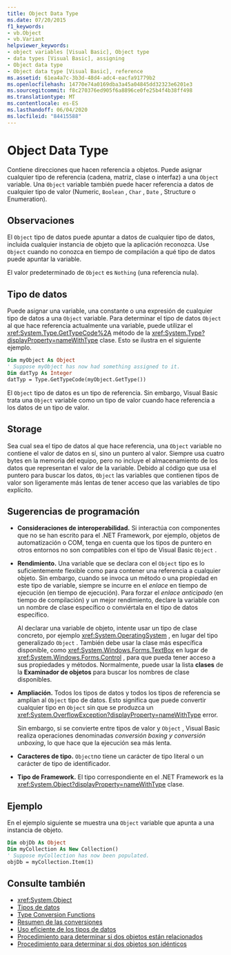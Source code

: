 ```yaml
---
title: Object Data Type
ms.date: 07/20/2015
f1_keywords:
- vb.Object
- vb.Variant
helpviewer_keywords:
- object variables [Visual Basic], Object type
- data types [Visual Basic], assigning
- Object data type
- Object data type [Visual Basic], reference
ms.assetid: 61ea4a7c-3b3d-48d4-adc4-eacfa91779b2
ms.openlocfilehash: 14770e74a0169dba3a45a04845dd32323e6201e3
ms.sourcegitcommit: f8c270376ed905f6a8896ce0fe25b4f4b38ff498
ms.translationtype: MT
ms.contentlocale: es-ES
ms.lasthandoff: 06/04/2020
ms.locfileid: "84415588"
---
```

# <a name="object-data-type"></a>Object Data Type

Contiene direcciones que hacen referencia a objetos. Puede asignar cualquier tipo de referencia (cadena, matriz, clase o interfaz) a una `Object` variable. Una `Object` variable también puede hacer referencia a datos de cualquier tipo de valor (Numeric, `Boolean` , `Char` , `Date` , Structure o Enumeration).

## <a name="remarks"></a>Observaciones

El `Object` tipo de datos puede apuntar a datos de cualquier tipo de datos, incluida cualquier instancia de objeto que la aplicación reconozca. Use `Object` cuando no conozca en tiempo de compilación a qué tipo de datos puede apuntar la variable.

El valor predeterminado de `Object` es `Nothing` (una referencia nula).

## <a name="data-types"></a>Tipo de datos

Puede asignar una variable, una constante o una expresión de cualquier tipo de datos a una `Object` variable. Para determinar el tipo de datos `Object` al que hace referencia actualmente una variable, puede utilizar el <xref:System.Type.GetTypeCode%2A> método de la <xref:System.Type?displayProperty=nameWithType> clase. Esto se ilustra en el siguiente ejemplo.

```vb
Dim myObject As Object
' Suppose myObject has now had something assigned to it.
Dim datTyp As Integer
datTyp = Type.GetTypeCode(myObject.GetType())
```

El `Object` tipo de datos es un tipo de referencia. Sin embargo, Visual Basic trata una `Object` variable como un tipo de valor cuando hace referencia a los datos de un tipo de valor.

## <a name="storage"></a>Storage

Sea cual sea el tipo de datos al que hace referencia, una `Object` variable no contiene el valor de datos en sí, sino un puntero al valor. Siempre usa cuatro bytes en la memoria del equipo, pero no incluye el almacenamiento de los datos que representan el valor de la variable. Debido al código que usa el puntero para buscar los datos, `Object` las variables que contienen tipos de valor son ligeramente más lentas de tener acceso que las variables de tipo explícito.

## <a name="programming-tips"></a>Sugerencias de programación

- **Consideraciones de interoperabilidad.** Si interactúa con componentes que no se han escrito para el .NET Framework, por ejemplo, objetos de automatización o COM, tenga en cuenta que los tipos de puntero en otros entornos no son compatibles con el tipo de Visual Basic `Object` .

- **Rendimiento.** Una variable que se declara con el `Object` tipo es lo suficientemente flexible como para contener una referencia a cualquier objeto. Sin embargo, cuando se invoca un método o una propiedad en este tipo de variable, siempre se incurre en el *enlace* en tiempo de ejecución (en tiempo de ejecución). Para forzar el *enlace anticipado* (en tiempo de compilación) y un mejor rendimiento, declare la variable con un nombre de clase específico o conviértala en el tipo de datos específico.

  Al declarar una variable de objeto, intente usar un tipo de clase concreto, por ejemplo <xref:System.OperatingSystem> , en lugar del tipo generalizado `Object` . También debe usar la clase más específica disponible, como <xref:System.Windows.Forms.TextBox> en lugar de <xref:System.Windows.Forms.Control> , para que pueda tener acceso a sus propiedades y métodos. Normalmente, puede usar la lista **clases** de la **Examinador de objetos** para buscar los nombres de clase disponibles.

- **Ampliación.** Todos los tipos de datos y todos los tipos de referencia se amplían al `Object` tipo de datos. Esto significa que puede convertir cualquier tipo en `Object` sin que se produzca un <xref:System.OverflowException?displayProperty=nameWithType> error.

  Sin embargo, si se convierte entre tipos de valor y `Object` , Visual Basic realiza operaciones denominadas *conversión boxing y conversión* *unboxing*, lo que hace que la ejecución sea más lenta.

- **Caracteres de tipo.** `Object`no tiene un carácter de tipo literal o un carácter de tipo de identificador.

- **Tipo de Framework.** El tipo correspondiente en el .NET Framework es la <xref:System.Object?displayProperty=nameWithType> clase.

## <a name="example"></a>Ejemplo

En el ejemplo siguiente se muestra una `Object` variable que apunta a una instancia de objeto.

```vb
Dim objDb As Object
Dim myCollection As New Collection()
' Suppose myCollection has now been populated.
objDb = myCollection.Item(1)
```

## <a name="see-also"></a>Consulte también

- <xref:System.Object>
- [Tipos de datos](index.md)
- [Type Conversion Functions](../functions/type-conversion-functions.md)
- [Resumen de las conversiones](../keywords/conversion-summary.md)
- [Uso eficiente de los tipos de datos](../../programming-guide/language-features/data-types/efficient-use-of-data-types.md)
- [Procedimiento para determinar si dos objetos están relacionados](../../programming-guide/language-features/variables/how-to-determine-whether-two-objects-are-related.md)
- [Procedimiento para determinar si dos objetos son idénticos](../../programming-guide/language-features/variables/how-to-determine-whether-two-objects-are-identical.md)
